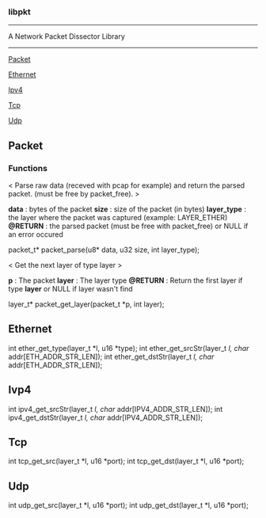 ### libpkt
-------------------

A Network Packet Dissector Library

-------------------
[Packet](#packet-)

[Ethernet](#ethernet-)

[Ipv4](#ipv4-)

[Tcp](#tcp-)

[Udp](#udp-)


## Packet <a id="packet"></a>
### Functions

< Parse raw data (receved with pcap for example) and return the parsed
  packet. (must be free by packet_free). >

**data**       : bytes of the packet
**size**       : size of the packet (in bytes)
**layer_type** : the layer where the packet was captured (example: LAYER_ETHER)
**@RETURN**    : the parsed packet (must be free with packet_free) or NULL
	       	 if an error occured

packet_t* packet_parse(u8* data, u32 size, int layer_type);

< Get the next layer of type layer >

**p**       : The packet
**layer**   : The layer type
**@RETURN** : Return the first layer if type **layer** or NULL
	      if layer wasn't find

layer_t* packet_get_layer(packet_t *p, int layer);

## Ethernet <a id="ethernet"></a>

int ether_get_type(layer_t *l, u16 *type);
int ether_get_srcStr(layer_t *l, char* addr[ETH_ADDR_STR_LEN]);
int ether_get_dstStr(layer_t *l, char* addr[ETH_ADDR_STR_LEN]);

## Ivp4 <a id="ipv4"></a>

int ipv4_get_srcStr(layer_t *l, char* addr[IPV4_ADDR_STR_LEN]);
int ipv4_get_dstStr(layer_t *l, char* addr[IPV4_ADDR_STR_LEN]);

## Tcp <a id="tcp"></a>

int tcp_get_src(layer_t *l, u16 *port);
int tcp_get_dst(layer_t *l, u16 *port);

## Udp <a id="udp"></a>

int udp_get_src(layer_t *l, u16 *port);
int udp_get_dst(layer_t *l, u16 *port);
